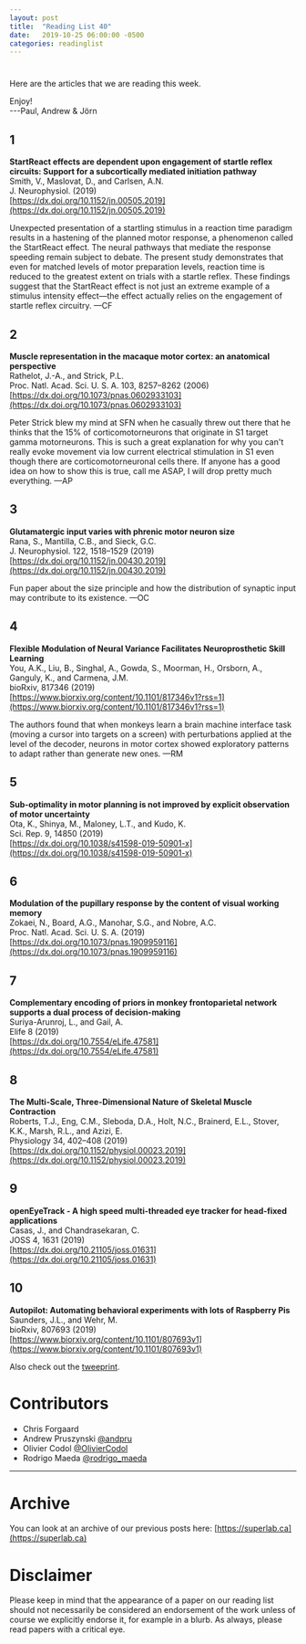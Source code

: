 ```yaml
---
layout: post
title:  "Reading List 40"
date:   2019-10-25 06:00:00 -0500
categories: readinglist
---
```


# 

Here are the articles that we are reading this week.

Enjoy!  
---Paul, Andrew & Jörn


## 1
**StartReact effects are dependent upon engagement of startle reflex circuits: Support for a subcortically mediated initiation pathway**  
Smith, V., Maslovat, D., and Carlsen, A.N.  
J. Neurophysiol. (2019)  
[https://dx.doi.org/10.1152/jn.00505.2019](https://dx.doi.org/10.1152/jn.00505.2019)

Unexpected presentation of a startling stimulus in a reaction time paradigm results in a hastening of the planned motor response, a phenomenon called the StartReact effect. The neural pathways that mediate the response speeding remain subject to debate. The present study demonstrates that even for matched levels of motor preparation levels, reaction time is reduced to the greatest extent on trials with a startle reflex. These findings suggest that the StartReact effect is not just an extreme example of a stimulus intensity effect—the effect actually relies on the engagement of startle reflex circuitry. —CF

## 2
**Muscle representation in the macaque motor cortex: an anatomical perspective**  
Rathelot, J.-A., and Strick, P.L.  
Proc. Natl. Acad. Sci. U. S. A. 103, 8257–8262 (2006)  
[https://dx.doi.org/10.1073/pnas.0602933103](https://dx.doi.org/10.1073/pnas.0602933103)

Peter Strick blew my mind at SFN when he casually threw out there that he thinks that the 15% of corticomotorneurons that originate in S1 target gamma motorneurons. This is such a great explanation for why you can't really evoke movement via low current electrical stimulation in S1 even though there are corticomotorneuronal cells there. If anyone has a good idea on how to show this is true, call me ASAP, I will drop pretty much everything. —AP

## 3
**Glutamatergic input varies with phrenic motor neuron size**  
Rana, S., Mantilla, C.B., and Sieck, G.C.  
J. Neurophysiol. 122, 1518–1529 (2019)  
[https://dx.doi.org/10.1152/jn.00430.2019](https://dx.doi.org/10.1152/jn.00430.2019)

Fun paper about the size principle and how the distribution of synaptic input may contribute to its existence. —OC

## 4
**Flexible Modulation of Neural Variance Facilitates Neuroprosthetic Skill Learning**  
You, A.K., Liu, B., Singhal, A., Gowda, S., Moorman, H., Orsborn, A., Ganguly, K., and Carmena, J.M.  
bioRxiv, 817346 (2019)  
[https://www.biorxiv.org/content/10.1101/817346v1?rss=1](https://www.biorxiv.org/content/10.1101/817346v1?rss=1)

The authors found that when monkeys learn a brain machine interface task (moving a cursor into targets on a screen) with perturbations applied at the level of the decoder, neurons in motor cortex showed exploratory patterns to adapt rather than generate new ones. —RM

## 5
**Sub-optimality in motor planning is not improved by explicit observation of motor uncertainty**  
Ota, K., Shinya, M., Maloney, L.T., and Kudo, K.  
Sci. Rep. 9, 14850 (2019)  
[https://dx.doi.org/10.1038/s41598-019-50901-x](https://dx.doi.org/10.1038/s41598-019-50901-x)

## 6
**Modulation of the pupillary response by the content of visual working memory**  
Zokaei, N., Board, A.G., Manohar, S.G., and Nobre, A.C.  
Proc. Natl. Acad. Sci. U. S. A. (2019)  
[https://dx.doi.org/10.1073/pnas.1909959116](https://dx.doi.org/10.1073/pnas.1909959116)

## 7
**Complementary encoding of priors in monkey frontoparietal network supports a dual process of decision-making**  
Suriya-Arunroj, L., and Gail, A.  
Elife 8 (2019)  
[https://dx.doi.org/10.7554/eLife.47581](https://dx.doi.org/10.7554/eLife.47581)

## 8
**The Multi-Scale, Three-Dimensional Nature of Skeletal Muscle Contraction**  
Roberts, T.J., Eng, C.M., Sleboda, D.A., Holt, N.C., Brainerd, E.L., Stover, K.K., Marsh, R.L., and Azizi, E.  
Physiology 34, 402–408 (2019)  
[https://dx.doi.org/10.1152/physiol.00023.2019](https://dx.doi.org/10.1152/physiol.00023.2019)

## 9
**openEyeTrack - A high speed multi-threaded eye tracker for head-fixed applications**  
Casas, J., and Chandrasekaran, C.  
JOSS 4, 1631 (2019)  
[https://dx.doi.org/10.21105/joss.01631](https://dx.doi.org/10.21105/joss.01631)

## 10
**Autopilot: Automating behavioral experiments with lots of Raspberry Pis**  
Saunders, J.L., and Wehr, M.  
bioRxiv, 807693 (2019)  
[https://www.biorxiv.org/content/10.1101/807693v1](https://www.biorxiv.org/content/10.1101/807693v1)

Also check out the [tweeprint](https://twitter.com/json_dirs/status/1185274981032185856?s=20).


# Contributors
- Chris Forgaard
- Andrew Pruszynski [@andpru](https://twitter.com/andpru)
- Olivier Codol [@OlivierCodol](https://twitter.com/OlivierCodol)
- Rodrigo Maeda [@rodrigo_maeda](https://twitter.com/rodrigo_maeda)


---
# Archive
You can look at an archive of our previous posts here: [https://superlab.ca](https://superlab.ca)


# Disclaimer
Please keep in mind that the appearance of a paper on our reading list should not necessarily be considered an endorsement of the work unless of course we explicitly endorse it, for example in a blurb. As always, please read papers with a critical eye.
